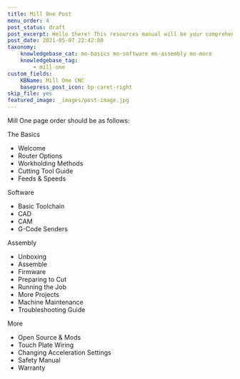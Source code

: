 ```yaml
---
title: Mill One Post
menu_order: 4
post_status: draft
post_excerpt: Hello there! This resources manual will be your comprehensive guide on everything you need to know to start cutting with your Mill One including assembly, software, CNC use, and maintenance.
post_date: 2021-05-07 22:42:00
taxonomy:
    knowledgebase_cat: mo-basics mo-software mo-assembly mo-more
    knowledgebase_tag:
        - mill-one
custom_fields:
    KBName: Mill One CNC
    basepress_post_icon: bp-caret-right
skip_file: yes
featured_image: _images/post-image.jpg
---
```


Mill One page order should be as follows:

The Basics

- Welcome
- Router Options
- Workholding Methods
- Cutting Tool Guide
- Feeds & Speeds

Software

- Basic Toolchain
- CAD
- CAM
- G-Code Senders

Assembly

- Unboxing
- Assemble
- Firmware
- Preparing to Cut
- Running the Job
- More Projects
- Machine Maintenance
- Troubleshooting Guide

More

- Open Source & Mods
- Touch Plate Wiring
- Changing Acceleration Settings
- Safety Manual
- Warranty
